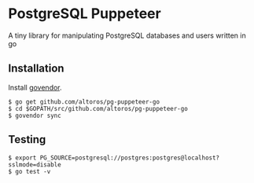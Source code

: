# PostgreSQL Puppeteer

A tiny library for manipulating PostgreSQL databases and users written in go

## Installation

Install [govendor](https://github.com/kardianos/govendor).

```
$ go get github.com/altoros/pg-puppeteer-go
$ cd $GOPATH/src/github.com/altoros/pg-puppeteer-go
$ govendor sync
```

## Testing

```
$ export PG_SOURCE=postgresql://postgres:postgres@localhost?sslmode=disable
$ go test -v
```


